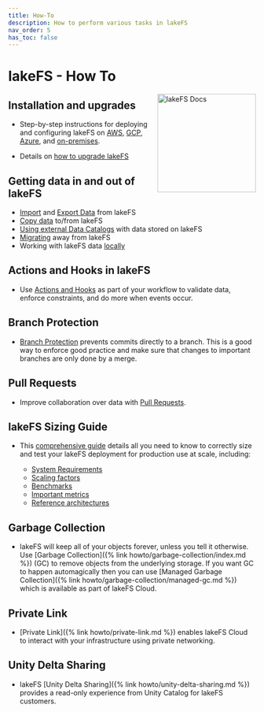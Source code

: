 ```yaml
---
title: How-To
description: How to perform various tasks in lakeFS
nav_order: 5
has_toc: false
---
```


# lakeFS - How To

<img src="/assets/img/docs_logo.png" alt="lakeFS Docs" width=200 style="float: right; margin: 0 0 10px 10px;"/>


## Installation and upgrades

* Step-by-step instructions for deploying and configuring lakeFS on [AWS](/howto/deploy/aws.html), [GCP](/howto/deploy/gcp.html), [Azure](/howto/deploy/azure.html), and [on-premises](/howto/deploy/onprem.html). 

* Details on [how to upgrade lakeFS](/howto/deploy/upgrade.html)

## Getting data in and out of lakeFS

* [Import](/howto/import.html) and [Export Data](/howto/export.html) from lakeFS
* [Copy data](/howto/copying.html) to/from lakeFS
* [Using external Data Catalogs](/howto/catalog_exports.html) with data stored on lakeFS
* [Migrating](/howto/migrate-away.html) away from lakeFS
* Working with lakeFS data [locally](local-checkouts.md)

## Actions and Hooks in lakeFS

* Use [Actions and Hooks](/howto/hooks/) as part of your workflow to validate data, enforce constraints, and do more when events occur.

## Branch Protection

* [Branch Protection](/howto/protect-branches.html) prevents commits directly to a branch. This is a good way to enforce good practice and make sure that changes to important branches are only done by a merge.

## Pull Requests

* Improve collaboration over data with [Pull Requests](/howto/pull-requests.html).

## lakeFS Sizing Guide

* This [comprehensive guide](/howto/sizing-guide.html) details all you need to know to correctly size and test your lakeFS deployment for production use at scale, including: 

    * [System Requirements](/howto/sizing-guide.html#system-requirements)
    * [Scaling factors](/howto/sizing-guide.html#scaling-factors)
    * [Benchmarks](/howto/sizing-guide.html#benchmarks)
    * [Important metrics](/howto/sizing-guide.html#important-metrics)
    * [Reference architectures](/howto/sizing-guide.html#reference-architectures)

## Garbage Collection

* lakeFS will keep all of your objects forever, unless you tell it otherwise. Use [Garbage Collection]({% link howto/garbage-collection/index.md %}) (GC) to remove objects from the underlying storage.
    If you want GC to happen automagically then you can use [Managed Garbage Collection]({% link howto/garbage-collection/managed-gc.md %}) which is available as part of lakeFS Cloud.

## Private Link

* [Private Link]({% link howto/private-link.md %}) enables lakeFS Cloud to interact with your infrastructure using private networking.

## Unity Delta Sharing

* lakeFS [Unity Delta Sharing]({% link howto/unity-delta-sharing.md %}) provides a read-only experience from Unity Catalog for lakeFS customers.